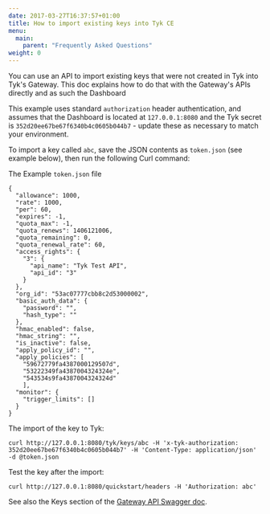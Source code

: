 ```yaml
---
date: 2017-03-27T16:37:57+01:00
title: How to import existing keys into Tyk CE
menu:
  main:
    parent: "Frequently Asked Questions"
weight: 0 
---
```


You can use an API to import existing keys that were not created in Tyk into Tyk's Gateway.
This doc explains how to do that with the Gateway's APIs directly and as such the Dashboard 

This example uses standard `authorization` header authentication, and assumes that the Dashboard is located at `127.0.0.1:8080` and the Tyk secret is `352d20ee67be67f6340b4c0605b044b7` - update these as necessary to match your environment.

To import a key called `abc`, save the JSON contents as `token.json` (see example below), then run the following Curl command:

The Example `token.json` file

```{.json}
{
  "allowance": 1000,
  "rate": 1000,
  "per": 60,
  "expires": -1,
  "quota_max": -1,
  "quota_renews": 1406121006,
  "quota_remaining": 0,
  "quota_renewal_rate": 60,
  "access_rights": {
    "3": {
      "api_name": "Tyk Test API",
      "api_id": "3"
    }
  },
  "org_id": "53ac07777cbb8c2d53000002",
  "basic_auth_data": {
    "password": "",
    "hash_type": ""
  },
  "hmac_enabled": false,
  "hmac_string": "",
  "is_inactive": false,
  "apply_policy_id": "",
  "apply_policies": [
    "59672779fa4387000129507d",
    "53222349fa4387004324324e",
    "543534s9fa4387004324324d"
    ],
  "monitor": {
    "trigger_limits": []
  }
}
```

The import of the key to Tyk:

```
curl http://127.0.0.1:8080/tyk/keys/abc -H 'x-tyk-authorization: 352d20ee67be67f6340b4c0605b044b7' -H 'Content-Type: application/json'  -d @token.json
```

Test the key after the import:

```
curl http://127.0.0.1:8080/quickstart/headers -H 'Authorization: abc'
```

See also the Keys section of the [Gateway API Swagger doc](https://tyk.io/docs/tyk-rest-api/).


